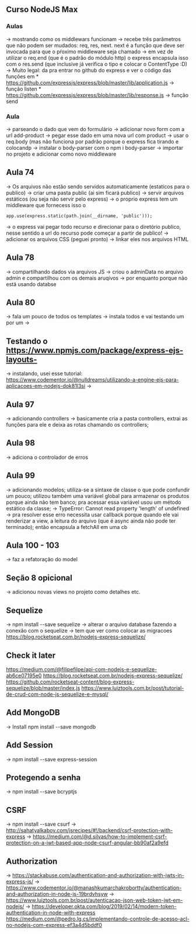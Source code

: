 ## Curso NodeJS Max


### Aulas 

-> mostrando como os middlewars funcionam
-> recebe três parâmetros que não podem ser mudados: req, res, next. next é a função que deve ser invocada para que o pŕoximo middleware seja chamado
-> em vez de utilizar o req.end (que é o padrão do módulo http) o express encapsula isso com o res.send (que inclusive já verifica o tipo e colocar o ContentType :D)
-> Muito legal: da pra entrar no github do express e ver o código das funções em 
    * https://github.com/expressjs/express/blob/master/lib/application.js -> função listen
    * https://github.com/expressjs/express/blob/master/lib/response.js -> função send


### Aula 

-> parseando o dado que vem do formulário
-> adicionar novo form com a url add-product
-> pegar esse dado em uma nova url com product
-> usar o req.body (mas não funciona por padrão porque o express fica tirando e colocandp
-> instalar o body-parser com o npm i body-parser
-> importar no projeto e adicionar como novo middleware
    

## Aula 74

-> Os arquivos não estão sendo servidos automaticamente (estaticos para o publico)
-> criar uma pasta public (ai sim ficará publico)
-> servir arquivos estáticos (ou seja não servir pelo express)
-> o proprio express tem um middleware que fornecess isso o

` app.use(express.static(path.join(__dirname, 'public'))); `

-> o express vai pegar todo recurso e direcionar para o diretório publico, nesse sentido a url do recurso pode começar a partir de publico!
-> adicionar os arquivos CSS (peguei pronto)
-> linkar eles nos arquivos HTML

## Aula 78

-> compartilhando dados via arquivos JS
-> criou o adminData no arquivo admin e compartilhou com os demais aruqivos
-> por enquanto porque não está usando databse

## Aula 80
-> fala um pouco de todos os templates
-> instala todos e vai testando um por um
-> 

## Testando o https://www.npmjs.com/package/express-ejs-layouts-
-> instalando, usei esse tutorial: https://www.codementor.io/@nulldreams/utilizando-a-engine-ejs-para-aplicacoes-em-nodejs-dok81l3si
-> 

## Aula 97
-> adicionando controllers
-> basicamente cria a pasta controllers, extrai as funções para ele e deixa as rotas chamando os controllers;

## Aula 98
-> adiciona o controlador de erros

## Aula 99
-> adicionando modelos; utiliza-se a sintaxe de classe o que pode confundir um pouco; utilizou também uma variável global para armazenar os produtos porque ainda não tem banco; pra acessar essa variável usou um método estático da classe;
-> TypeError: Cannot read property 'length' of undefined
-> pra resolver esse erro necessita usar callback porque quando ele vai renderizar a view, a leitura do arquivo (que é async ainda não pode ter terminado); então encapsula a fetchAll em uma cb

## Aula 100 - 103
-> faz a refatoração do model

## Seção 8 opicional
-> adicionou novas views no projeto como detalhes etc.


## Sequelize
->  npm install --save sequelize
-> alterar o arquivo database fazendo a conexão com o sequelize
-> tem que ver como colocar as migracoes
https://blog.rocketseat.com.br/nodejs-express-sequelize/


## Check it later
https://medium.com/@filipefilpe/api-com-nodejs-e-sequelize-ab6ce07195e0
https://blog.rocketseat.com.br/nodejs-express-sequelize/
https://github.com/rocketseat-content/blog-express-sequelize/blob/master/index.js
https://www.luiztools.com.br/post/tutorial-de-crud-com-node-js-sequelize-e-mysql/


## Add MongoDB

-> Install npm install --save mongodb


## Add Session
-> npm install --save express-session



## Protegendo a senha
-> npm install --save bcryptjs

## CSRF
-> npm install --save csurf
-> http://sahatyalkabov.com/jsrecipes/#!/backend/csrf-protection-with-express
-> https://medium.com/@d.silvas/how-to-implement-csrf-protection-on-a-jwt-based-app-node-csurf-angular-bb90af2a9efd

## Authorization
-> https://stackabuse.com/authentication-and-authorization-with-jwts-in-express-js/
-> https://www.codementor.io/@manashkumarchakrobortty/authentication-and-authorization-in-node-js-19brdvhsyw
-> https://www.luiztools.com.br/post/autenticacao-json-web-token-jwt-em-nodejs/
-> https://developer.okta.com/blog/2019/02/14/modern-token-authentication-in-node-with-express
https://medium.com/@pedro.lg.cs/implementando-controle-de-acesso-acl-no-nodejs-com-express-ef3a4d5bddf0